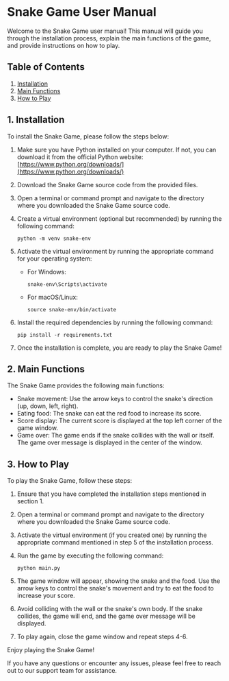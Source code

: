 # Snake Game User Manual

Welcome to the Snake Game user manual! This manual will guide you through the installation process, explain the main functions of the game, and provide instructions on how to play.

## Table of Contents
1. [Installation](#installation)
2. [Main Functions](#main-functions)
3. [How to Play](#how-to-play)

## 1. Installation <a name="installation"></a>

To install the Snake Game, please follow the steps below:

1. Make sure you have Python installed on your computer. If not, you can download it from the official Python website: [https://www.python.org/downloads/](https://www.python.org/downloads/)

2. Download the Snake Game source code from the provided files.

3. Open a terminal or command prompt and navigate to the directory where you downloaded the Snake Game source code.

4. Create a virtual environment (optional but recommended) by running the following command:
   ```
   python -m venv snake-env
   ```

5. Activate the virtual environment by running the appropriate command for your operating system:
   - For Windows:
     ```
     snake-env\Scripts\activate
     ```
   - For macOS/Linux:
     ```
     source snake-env/bin/activate
     ```

6. Install the required dependencies by running the following command:
   ```
   pip install -r requirements.txt
   ```

7. Once the installation is complete, you are ready to play the Snake Game!

## 2. Main Functions <a name="main-functions"></a>

The Snake Game provides the following main functions:

- Snake movement: Use the arrow keys to control the snake's direction (up, down, left, right).
- Eating food: The snake can eat the red food to increase its score.
- Score display: The current score is displayed at the top left corner of the game window.
- Game over: The game ends if the snake collides with the wall or itself. The game over message is displayed in the center of the window.

## 3. How to Play <a name="how-to-play"></a>

To play the Snake Game, follow these steps:

1. Ensure that you have completed the installation steps mentioned in section 1.

2. Open a terminal or command prompt and navigate to the directory where you downloaded the Snake Game source code.

3. Activate the virtual environment (if you created one) by running the appropriate command mentioned in step 5 of the installation process.

4. Run the game by executing the following command:
   ```
   python main.py
   ```

5. The game window will appear, showing the snake and the food. Use the arrow keys to control the snake's movement and try to eat the food to increase your score.

6. Avoid colliding with the wall or the snake's own body. If the snake collides, the game will end, and the game over message will be displayed.

7. To play again, close the game window and repeat steps 4-6.

Enjoy playing the Snake Game!

If you have any questions or encounter any issues, please feel free to reach out to our support team for assistance.